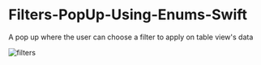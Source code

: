 # Filters-PopUp-Using-Enums-Swift
A pop up where the user can choose a filter to apply on table view's data

![filters](https://user-images.githubusercontent.com/19812773/56516471-2802d800-6543-11e9-8bc8-3e92f2bcca28.gif)
